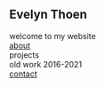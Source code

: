 ## Evelyn Thoen
welcome to my website\
[about](https://github.com/evelynthoen/evelynthoen.github.io/blob/60b1f716dd391302d13b6bb673c1f9a93ea409f8/About%20page)\
projects\
old work 2016-2021\
[contact](#contact)
